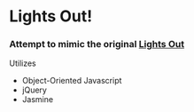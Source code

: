 # Lights Out!

### Attempt to mimic the original [Lights Out](http://en.wikipedia.org/wiki/Lights_Out_(game))

Utilizes
* Object-Oriented Javascript
* jQuery
* Jasmine